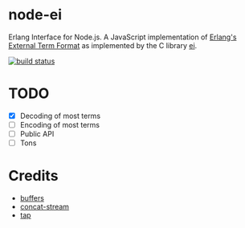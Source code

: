 # node-ei
Erlang Interface for Node.js. A JavaScript implementation of [Erlang's External Term Format][1] as implemented by the C library [ei][2].

[![build status][3]][4]


# TODO
- [x] Decoding of most terms
- [ ] Encoding of most terms
- [ ] Public API
- [ ] Tons

# Credits
- [buffers](https://github.com/substack/node-buffers)
- [concat-stream](https://github.com/maxogden/node-concat-stream)
- [tap](https://github.com/isaacs/node-tap)


[1]: http://www.erlang.org/doc/apps/erts/erl_ext_dist.html
[2]: http://www.erlang.org/doc/man/ei.html
[3]: https://api.travis-ci.org/mimetnet/node-ei.png
[4]: https://travis-ci.org/mimetnet/node-ei
